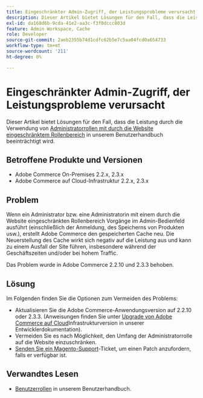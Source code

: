 ```yaml
---
title: Eingeschränkter Admin-Zugriff, der Leistungsprobleme verursacht
description: Dieser Artikel bietet Lösungen für den Fall, dass die Leistung durch die Verwendung von [Administratorrollen mit durch die Website eingeschränktem Rollenbereich](https://experienceleague.adobe.com/de/docs/commerce-admin/systems/user-accounts/permissions-user-roles#step-2assign-resources) in unserem Benutzerhandbuch beeinträchtigt wird.
exl-id: da168d6b-9cda-41e2-aa3c-f3f0dccc803d
feature: Admin Workspace, Cache
role: Developer
source-git-commit: 2aeb2355b74d1cdfc62b5e7c5aa04fcd0a654733
workflow-type: tm+mt
source-wordcount: '211'
ht-degree: 0%

---
```


# Eingeschränkter Admin-Zugriff, der Leistungsprobleme verursacht

Dieser Artikel bietet Lösungen für den Fall, dass die Leistung durch die Verwendung von [Administratorrollen mit durch die Website eingeschränktem Rollenbereich](https://experienceleague.adobe.com/de/docs/commerce-admin/systems/user-accounts/permissions-user-roles#step-2assign-resources) in unserem Benutzerhandbuch beeinträchtigt wird.

## Betroffene Produkte und Versionen

* Adobe Commerce On-Premises 2.2.x, 2.3.x
* Adobe Commerce auf Cloud-Infrastruktur 2.2.x, 2.3.x

## Problem

Wenn ein Administrator bzw. eine Administratorin mit einem durch die Website eingeschränkten Rollenbereich Vorgänge im Admin-Bedienfeld ausführt (einschließlich der Anmeldung, des Speicherns von Produkten usw.), erstellt Adobe Commerce den gespeicherten Cache neu. Die Neuerstellung des Cache wirkt sich negativ auf die Leistung aus und kann zu einem Ausfall der Site führen, insbesondere während der Geschäftszeiten und/oder bei hohem Traffic.

Das Problem wurde in Adobe Commerce 2.2.10 und 2.3.3 behoben.

## Lösung

Im Folgenden finden Sie die Optionen zum Vermeiden des Problems:

* Aktualisieren Sie die Adobe Commerce-Anwendungsversion auf 2.2.10 oder 2.3.3. (Anweisungen finden Sie unter [Upgrade von Adobe Commerce auf Cloud](https://experienceleague.adobe.com/de/docs/commerce-cloud-service/user-guide/develop/upgrade/commerce-version)Infrastrukturversion in unserer Entwicklerdokumentation).
* Vermeiden Sie es nach Möglichkeit, den Umfang der Administratorrolle auf die Website einzuschränken.
* [Senden Sie ein Magento-Support](/help/help-center-guide/help-center/magento-help-center-user-guide.md#submit-ticket)-Ticket, um einen Patch anzufordern, falls er verfügbar ist.

## Verwandtes Lesen

* [Benutzerrollen](https://experienceleague.adobe.com/de/docs/commerce-admin/systems/user-accounts/permissions-user-roles) in unserem Benutzerhandbuch.
